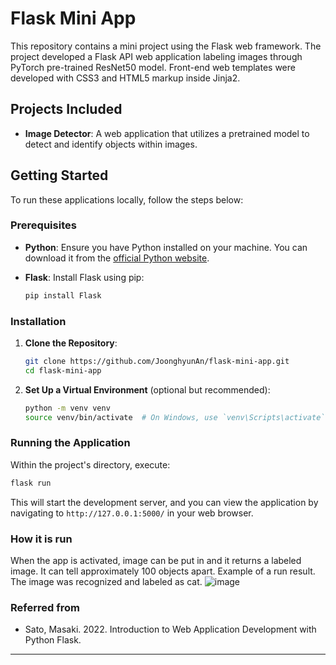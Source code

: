 # Flask Mini App

This repository contains a mini project using the Flask web framework. The project developed a Flask API web application labeling images through PyTorch pre-trained ResNet50 model. Front-end web templates were developed with CSS3 and HTML5 markup inside Jinja2.


## Projects Included

- **Image Detector**: A web application that utilizes a pretrained model to detect and identify objects within images.

## Getting Started

To run these applications locally, follow the steps below:

### Prerequisites

- **Python**: Ensure you have Python installed on your machine. You can download it from the [official Python website](https://www.python.org/).

- **Flask**: Install Flask using pip:

  ```bash
  pip install Flask
  ```

### Installation

1. **Clone the Repository**:

   ```bash
   git clone https://github.com/JoonghyunAn/flask-mini-app.git
   cd flask-mini-app
   ```

2. **Set Up a Virtual Environment** (optional but recommended):

   ```bash
   python -m venv venv
   source venv/bin/activate  # On Windows, use `venv\Scripts\activate`
   ```


### Running the Application

Within the project's directory, execute:

```bash
flask run
```

This will start the development server, and you can view the application by navigating to `http://127.0.0.1:5000/` in your web browser.

### How it is run 

When the app is activated, image can be put in and it returns a labeled image. It can tell approximately 100 objects apart. 
Example of a run result. The image was recognized and labeled as cat. 
![image](https://github.com/user-attachments/assets/0077821f-c518-49d0-bd8c-6be62092b271)


### Referred from
- Sato, Masaki. 2022. Introduction to Web Application Development with Python Flask.

---

